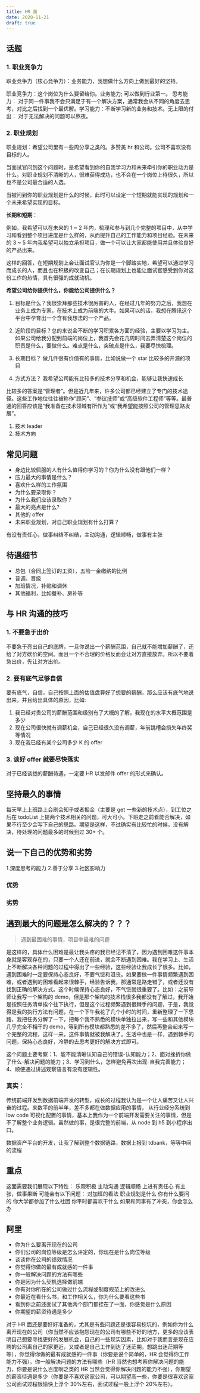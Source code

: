 ```yaml
---
title: HR 面
date: 2020-11-21
draft: true
---
```


## 话题

### 1. 职业竞争力

职业竞争力（核心竞争力）：业务能力，我想做什么方向上做到最好的坚持。

职业竞争力：这个岗位为什么要留给你。业务能力; 可以做到行业第一。 思考能力： 对于同一件事我不会只满足于有一个解决方案，通常我会从不同的角度去思考，对比之后找到一个最优解。学习能力：不断学习新的业务和技术。无上限的付出： 对于无法解决的问题可以熬夜。

### 2. 职业规划

职业规划：希望公司里有一些周分享之类的。多赞美 hr 和公司。公司不喜欢没有目标的人。

当面试官问到这个问题时，是希望看到你的自我学习力和未来牵引你的职业动力是什么。对职业规划不清晰的人，很难获得成功，也不会在一个岗位上待很久，所以也不是公司最合适的人选。

当被问到你的职业规划是什么的时候，此时可以设定一个短期就能实现的规划和一个未来希望实现的目标。

**长期和短期**：

例如，我希望可以在未来的 1 ~ 2 年内，梳理和参与到几个完整的项目中，从中学习和看到整个项目进度是什么样的，从而提升自己的工作能力和项目经验。在未来的 3 ~ 5 年内我希望可以独立承担项目，做一个可以让大家都能使用并且体验良好的产品出来。

这样的回答，在短期规划上会让面试官认为你是一个脚踏实地，希望可以通过学习而成长的人，而且也在积极的改变自己；在长期规划上也能让面试官感受到你对这份工作的热情，具有很强的成就动机。

**希望公司给你提供什么，你能给公司提供什么？**

1. 目标是什么？我很崇拜那些技术很厉害的人，在经过几年的努力之后，我想在业务上成为专家，在技术上成为前端的大牛。如果可以的话，我想在腾讯这个平台中孕育出一个含有我想法的一个产品。

2. 近阶段的目标？总的来说会不断的学习积累各方面的经验，主要以学习为主。如果公司给我分配到前端的岗位上，我首先会花几周时间去弄清楚这个岗位的职责是什么，要做什么。难点是什么，突破点是什么，我要尽快梳理。

3. 长期目标？ 做几件很有价值有的事情，比如说做一个 star 比较多的开源的项目

4. 方式方法？ 我希望公司能有比较多的技术分享和机会，能够让我快速成长

比较多的答案是“管理者”。但是近几年来，许多公司都已经建立了专门的技术途径。这些工作地位往往被称作“顾问”、“参议技师”或“高级软件工程师”等等。最普通的回答应该是“我准备在技术领域有所作为”或“我希望能按照公司的管理思路发展”。

1. 技术 leader
2. 技术方向

## 常见问题

- 身边比较佩服的人有什么值得你学习的？你为什么没有跟他们一样？
- 压力最大的事情是什么？
- 喜欢什么样的工作氛围
- 为什么要录取你？
- 为什么我们应该录取你？
- 最大的亮点是什么?
- 其他的 offer
- 未来职业规划，对自己职业规划有什么打算？

有没有责任心，做事纠结不纠结，主动沟通，逻辑顺畅，做事有主张

## 待遇细节

- 总包（合同上签订的工资），五险一金缴纳的比例
- 普调、晋级
- 加班情况，补贴和调休
- 其他福利，比如餐补、房补等

## 与 HR 沟通的技巧

### 1. 不要急于出价

不要急于亮出自己的底牌，一旦你说出一个薪酬范围，自己就不能增加薪酬了，还给了对方砍价的空间。而且一个不合理的价格反而会让对方直接放弃。所以不要着急出价，先让对方出价。

### 2. 要有底气足够自信

要有底气，自信，自己按照上面的估值盘算好了想要的薪酬，那么应该有底气地说出来，并且给出具体的原因，比如:

1. 我已经对贵公司的薪酬范围和级别有了大概的了解，我现在的水平大概范围是多少
2. 现在公司很快就有调薪机会，自己已经很久没有调薪，年前跳槽会损失年终奖等情况
3. 现在我已经有某个公司多少 K 的 offer

### 3. 谈好 offer 就要尽快落实

对于已经谈拢的薪酬待遇，一定要 HR 以发邮件 offer 的形式来确认。

## 坚持最久的事情

每天早上上班路上会刷会知乎或者掘金（主要是 get 一些新的技术点），到工位之后在 todoList 上提两个技术相关的问题，可大可小。下班走之前看能否解决，如果不行至少会写下自己的思路。期望是这样，不过确实有比较忙的时候，没有解决，待处理的问题最多的时候到过 30+ 个。

## 说一下自己的优势和劣势

1.深度思考的能力 2.善于分享 3.社区影响力

### 优势

### 劣势

## 遇到最大的问题是怎么解决的？？？

> 遇到最困难的事情，项目中最难的问题

是这样的，具体什么困难是最让我头疼的我已经记不清了，因为遇到困难这件事本身就是客观存在的，只要一个人还在前进，就会不断遇到困难。我在学习上、生活上不断解决各种问题的过程中得出了一些经验，这些经验让我成长了很多。比如，遇到困难时一定要保持心态良好，不要气馁和沮丧。如果要做一件事情频繁遇到困难，或者遇到的困难看起来很棘手，经验告诉我，那通常是路走错了，或者还没有找到正确的解决方式。这个时候保持心态良好，不气馁就很重要了。比如：之前导师让我写一个架构的 demo，但是那个架构的技术栈很多我都没有了解过，我开始是按照任务清单挨个往下执行，但是这个过程频繁遇到很棘手的问题，于是，我觉得是我的执行方法有问题，在一个下午我花了几个小时的时间，重新整理了一下思路，我把任务分解了一下，把每个我不熟悉的模块单独拉出来，写一些和其他模块几乎完全不相干的 demo，等到所有模块都熟悉的差不多了，然后再整合起来写一个完整的流程，这样一来，这件事情就被我解决了。生活中也是一样，遇到棘手的问题，保持心态良好，冷静的去思考更好的解决方式即可。

这个问题主要考察：1、能不能清晰认知自己的错误-认知能力；2、面对挫折你做了什么-解决问题的能力；3、学习到什么，怎样避免再次出现-自我完善能力；4、顺便通过讲述观察语言有没有逻辑性。

### 真实：

传统前端开发到数据前端开发的转型，成长的过程我认为是一个让人痛苦又让人兴奋的过程。来数平的前半年，差不多都在做数据应用的事情， 从行业经分系统到 low code 可视化配置的事情，基本上我作为一个前端开发需要关注的事情，但是不了解整个业务逻辑。虽然做的事，是很完整的前端，从 node 到 h5 到小程序出口。

数据资产平台的开发，让我了解到整个数据链路，数据上报到 tdbank，等等中间的流程

## 重点

这面需要我们展现以下特性：
乐观积极
主动沟通
逻辑顺畅
上进有责任心
有主张，做事果断
可能会有以下问题：
对加班的看法
职业规划是什么
你有什么要问的
你大学都参加了什么社团
你平时都喜欢干什么
如果和同事有了冲突，你会怎么办

## 阿里

- 你为什么要离开现在的公司
- 你们公司的岗位等级是怎么评定的，你现在是什么岗位等级
- 谈谈你在公司的绩效情况
- 你觉得你做的最有成就感的一件事
- 你一般解决问题的方法有哪些
- 你是因为什么契机选择做前端
- 你有对你所在的公司做过什么流程或制度规范上的改进么
- 你最近在看什么书，和工作相关么，你为什么要看这些书
- 看到你之前还面试了其他两个部门都挂在了一面，你感觉是什么原因
- 你期望的薪资待遇是多少

对于 HR 面还是要好好准备的，尤其是有些问题还是很容易挖坑的，例如你为什么离开现在的公司（你当然不应该抱怨现在的公司有哪些不好的地方，更多的应该表明自己想要寻找更好的发展机会，自己的一些现实因素，比如对于我而言是现在应聘的公司离自己的家更近，又或者是自己工作到达了迷茫期，想跳出迷茫期等等），你觉得你做的最有成就感的一件事（你要是说个简单的，HR 会觉得你工作能力不强），你一般解决问题的方法有哪些（HR 当然也想考察你解决问题的能力，你要是说什么百度啊之类的 HR 当然会觉得你解决问题的能力不强），你期望的薪资待遇是多少（你要是不喜欢这家公司，可以期望高一些，你要是很喜欢这家公司面试过程很愉快上浮个 30%左右，面试过程一般上浮个 20%左右）。
